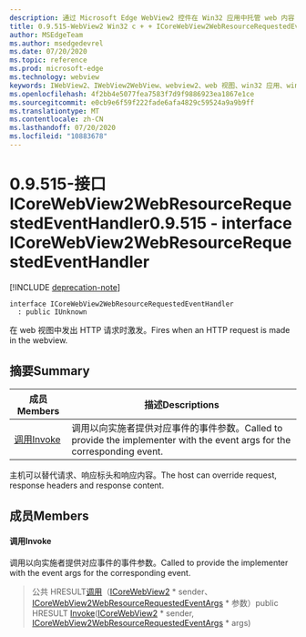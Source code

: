 ```yaml
---
description: 通过 Microsoft Edge WebView2 控件在 Win32 应用中托管 web 内容
title: 0.9.515-WebView2 Win32 c + + ICoreWebView2WebResourceRequestedEventHandler
author: MSEdgeTeam
ms.author: msedgedevrel
ms.date: 07/20/2020
ms.topic: reference
ms.prod: microsoft-edge
ms.technology: webview
keywords: IWebView2、IWebView2WebView、webview2、web 视图、win32 应用、win32、edge、ICoreWebView2、ICoreWebView2Controller、浏览器控件、边缘 html
ms.openlocfilehash: 4f2bb4e5077fea7583f7d9f9886923ea1867e1ce
ms.sourcegitcommit: e0cb9e6f59f222fade6afa4829c59524a9a9b9ff
ms.translationtype: MT
ms.contentlocale: zh-CN
ms.lasthandoff: 07/20/2020
ms.locfileid: "10883678"
---
```

# <span data-ttu-id="142f3-104">0.9.515-接口 ICoreWebView2WebResourceRequestedEventHandler</span><span class="sxs-lookup"><span data-stu-id="142f3-104">0.9.515 - interface ICoreWebView2WebResourceRequestedEventHandler</span></span> 

[!INCLUDE [deprecation-note](../../includes/deprecation-note.md)]

```
interface ICoreWebView2WebResourceRequestedEventHandler
  : public IUnknown
```

<span data-ttu-id="142f3-105">在 web 视图中发出 HTTP 请求时激发。</span><span class="sxs-lookup"><span data-stu-id="142f3-105">Fires when an HTTP request is made in the webview.</span></span>

## <span data-ttu-id="142f3-106">摘要</span><span class="sxs-lookup"><span data-stu-id="142f3-106">Summary</span></span>

 <span data-ttu-id="142f3-107">成员</span><span class="sxs-lookup"><span data-stu-id="142f3-107">Members</span></span>                        | <span data-ttu-id="142f3-108">描述</span><span class="sxs-lookup"><span data-stu-id="142f3-108">Descriptions</span></span>
--------------------------------|---------------------------------------------
[<span data-ttu-id="142f3-109">调用</span><span class="sxs-lookup"><span data-stu-id="142f3-109">Invoke</span></span>](#invoke) | <span data-ttu-id="142f3-110">调用以向实施者提供对应事件的事件参数。</span><span class="sxs-lookup"><span data-stu-id="142f3-110">Called to provide the implementer with the event args for the corresponding event.</span></span>

<span data-ttu-id="142f3-111">主机可以替代请求、响应标头和响应内容。</span><span class="sxs-lookup"><span data-stu-id="142f3-111">The host can override request, response headers and response content.</span></span>

## <span data-ttu-id="142f3-112">成员</span><span class="sxs-lookup"><span data-stu-id="142f3-112">Members</span></span>

#### <span data-ttu-id="142f3-113">调用</span><span class="sxs-lookup"><span data-stu-id="142f3-113">Invoke</span></span> 

<span data-ttu-id="142f3-114">调用以向实施者提供对应事件的事件参数。</span><span class="sxs-lookup"><span data-stu-id="142f3-114">Called to provide the implementer with the event args for the corresponding event.</span></span>

> <span data-ttu-id="142f3-115">公共 HRESULT[调用](#invoke)（[ICoreWebView2](icorewebview2.md) \* sender、 [ICoreWebView2WebResourceRequestedEventArgs](icorewebview2webresourcerequestedeventargs.md) \* 参数）</span><span class="sxs-lookup"><span data-stu-id="142f3-115">public HRESULT [Invoke](#invoke)([ICoreWebView2](icorewebview2.md) \* sender, [ICoreWebView2WebResourceRequestedEventArgs](icorewebview2webresourcerequestedeventargs.md) \* args)</span></span>

